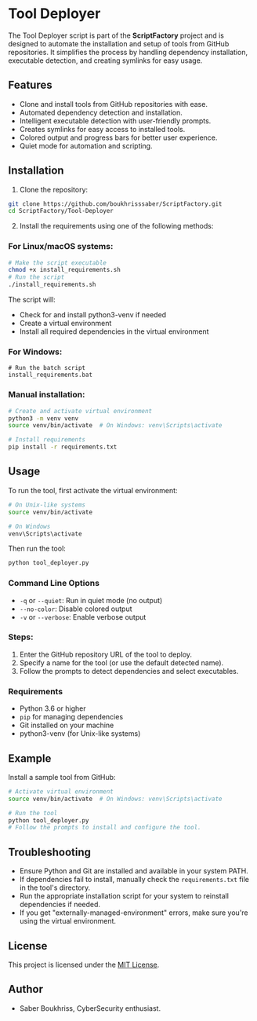 # Tool Deployer

The Tool Deployer script is part of the **ScriptFactory** project and is designed to automate the installation and setup of tools from GitHub repositories. It simplifies the process by handling dependency installation, executable detection, and creating symlinks for easy usage.

## Features
- Clone and install tools from GitHub repositories with ease.
- Automated dependency detection and installation.
- Intelligent executable detection with user-friendly prompts.
- Creates symlinks for easy access to installed tools.
- Colored output and progress bars for better user experience.
- Quiet mode for automation and scripting.

## Installation
1. Clone the repository:
```bash
git clone https://github.com/boukhrisssaber/ScriptFactory.git
cd ScriptFactory/Tool-Deployer
```

2. Install the requirements using one of the following methods:

### For Linux/macOS systems:
```bash
# Make the script executable
chmod +x install_requirements.sh
# Run the script
./install_requirements.sh
```

The script will:
- Check for and install python3-venv if needed
- Create a virtual environment
- Install all required dependencies in the virtual environment

### For Windows:
```batch
# Run the batch script
install_requirements.bat
```

### Manual installation:
```bash
# Create and activate virtual environment
python3 -m venv venv
source venv/bin/activate  # On Windows: venv\Scripts\activate

# Install requirements
pip install -r requirements.txt
```

## Usage
To run the tool, first activate the virtual environment:

```bash
# On Unix-like systems
source venv/bin/activate

# On Windows
venv\Scripts\activate
```

Then run the tool:
```bash
python tool_deployer.py
```

### Command Line Options
- `-q` or `--quiet`: Run in quiet mode (no output)
- `--no-color`: Disable colored output
- `-v` or `--verbose`: Enable verbose output

### Steps:
1. Enter the GitHub repository URL of the tool to deploy.
2. Specify a name for the tool (or use the default detected name).
3. Follow the prompts to detect dependencies and select executables.

### Requirements
- Python 3.6 or higher
- `pip` for managing dependencies
- Git installed on your machine
- python3-venv (for Unix-like systems)

## Example
Install a sample tool from GitHub:
```bash
# Activate virtual environment
source venv/bin/activate  # On Windows: venv\Scripts\activate

# Run the tool
python tool_deployer.py
# Follow the prompts to install and configure the tool.
```

## Troubleshooting
- Ensure Python and Git are installed and available in your system PATH.
- If dependencies fail to install, manually check the `requirements.txt` file in the tool's directory.
- Run the appropriate installation script for your system to reinstall dependencies if needed.
- If you get "externally-managed-environment" errors, make sure you're using the virtual environment.

## License
This project is licensed under the [MIT License](LICENSE).

## Author
- Saber Boukhriss, CyberSecurity enthusiast.
